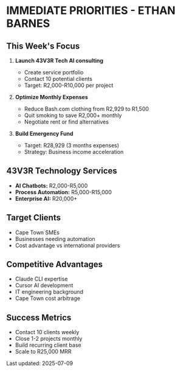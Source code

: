 # IMMEDIATE PRIORITIES - ETHAN BARNES

## This Week's Focus
1. **Launch 43V3R Tech AI consulting**
   - Create service portfolio
   - Contact 10 potential clients
   - Target: R2,000-R10,000 per project

2. **Optimize Monthly Expenses**
   - Reduce Bash.com clothing from R2,929 to R1,500
   - Quit smoking to save R2,000+ monthly
   - Negotiate rent or find alternatives

3. **Build Emergency Fund**
   - Target: R28,929 (3 months expenses)
   - Strategy: Business income acceleration

## 43V3R Technology Services
- **AI Chatbots:** R2,000-R5,000
- **Process Automation:** R5,000-R15,000
- **Enterprise AI:** R20,000+

## Target Clients
- Cape Town SMEs
- Businesses needing automation
- Cost advantage vs international providers

## Competitive Advantages
- Claude CLI expertise
- Cursor AI development
- IT engineering background
- Cape Town cost arbitrage

## Success Metrics
- Contact 10 clients weekly
- Close 1-2 projects monthly
- Build recurring client base
- Scale to R25,000 MRR

Last updated: 2025-07-09